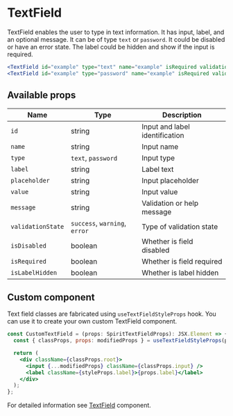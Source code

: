 # TextField

TextField enables the user to type in text information. It has input, label,
and an optional message. It can be of type `text` or `password`. It could be disabled or have an error state. The label could be hidden
and show if the input is required.

```jsx
<TextField id="example" type="text" name="example" isRequired validationState="error" message="validation failed" />
<TextField id="example" type="password" name="example" isRequired validationState="error" message="validation failed" />
```

## Available props

| Name              | Type                          | Description                    |
| ----------------- | ----------------------------- | ------------------------------ |
| `id`              | string                        | Input and label identification |
| `name`            | string                        | Input name                     |
| `type`            | `text`, `password`  | Input type                     |
| `label`           | string                        | Label text                     |
| `placeholder`     | string                        | Input placeholder              |
| `value`           | string                        | Input value                    |
| `message`         | string                        | Validation or help message     |
| `validationState` | `success`, `warning`, `error` | Type of validation state       |
| `isDisabled`      | boolean                       | Whether is field disabled      |
| `isRequired`      | boolean                       | Whether is field required      |
| `isLabelHidden`   | boolean                       | Whether is label hidden        |

## Custom component

Text field classes are fabricated using `useTextFieldStyleProps` hook. You can use it to create your own custom TextField component.

```jsx
const CustomTextField = (props: SpiritTextFieldProps): JSX.Element => {
  const { classProps, props: modifiedProps } = useTextFieldStyleProps(props);

  return (
    <div className={classProps.root}>
      <input {...modifiedProps} className={classProps.input} />
      <label className={styleProps.label}>{props.label}</label>
    </div>
  );
};
```

For detailed information see [TextField](https://github.com/lmc-eu/spirit-design-system/blob/main/packages/web/src/components/TextField/README.md) component.
